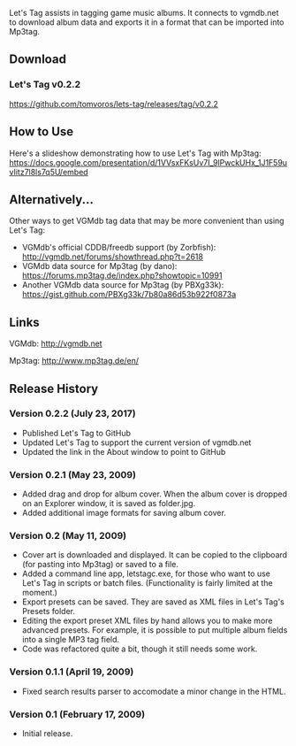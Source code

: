 Let's Tag assists in tagging game music albums.  It connects to vgmdb.net to download album data and exports it in a format that can be imported into Mp3tag.

## Download

### Let's Tag v0.2.2
https://github.com/tomvoros/lets-tag/releases/tag/v0.2.2

## How to Use

Here's a slideshow demonstrating how to use Let's Tag with Mp3tag:
https://docs.google.com/presentation/d/1VVsxFKsUv7I_9lPwckUHx_1J1F59uvIitz7l8ls7q5U/embed

## Alternatively...

Other ways to get VGMdb tag data that may be more convenient than using Let's Tag:
* VGMdb's official CDDB/freedb support (by Zorbfish): http://vgmdb.net/forums/showthread.php?t=2618
* VGMdb data source for Mp3tag (by dano): https://forums.mp3tag.de/index.php?showtopic=10991
* Another VGMdb data source for Mp3tag (by PBXg33k): https://gist.github.com/PBXg33k/7b80a86d53b922f0873a

## Links

VGMdb:
http://vgmdb.net

Mp3tag:
http://www.mp3tag.de/en/

## Release History

### Version 0.2.2 (July 23, 2017)
* Published Let's Tag to GitHub
* Updated Let's Tag to support the current version of vgmdb.net
* Updated the link in the About window to point to GitHub

### Version 0.2.1 (May 23, 2009)
* Added drag and drop for album cover.  When the album cover is dropped on an Explorer window, it is saved as folder.jpg.
* Added additional image formats for saving album cover.

### Version 0.2 (May 11, 2009)
* Cover art is downloaded and displayed. It can be copied to the clipboard (for pasting into Mp3tag) or saved to a file.
* Added a command line app, letstagc.exe, for those who want to use Let's Tag in scripts or batch files. (Functionality is fairly limited at the moment.)
* Export presets can be saved. They are saved as XML files in Let's Tag's Presets folder.
* Editing the export preset XML files by hand allows you to make more advanced presets. For example, it is possible to put multiple album fields into a single MP3 tag field.
* Code was refactored quite a bit, though it still needs some work.

### Version 0.1.1 (April 19, 2009)
* Fixed search results parser to accomodate a minor change in the HTML.

### Version 0.1 (February 17, 2009)
* Initial release.
